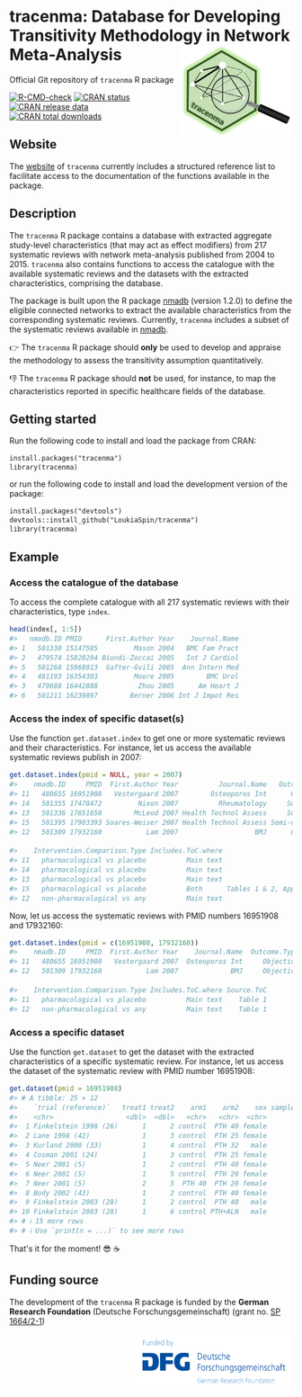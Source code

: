# tracenma: Database for Developing Transitivity Methodology in Network Meta-Analysis   <img src="man/figures/logo.png" align="right" width="200" />    

Official Git repository of `tracenma` R package

<!-- badges: start -->
[![R-CMD-check](https://github.com/LoukiaSpin/tracenma/actions/workflows/R-CMD-check.yaml/badge.svg?branch=main)](https://github.com/LoukiaSpin/tracenma/actions/workflows/R-CMD-check.yaml)
[![CRAN status](https://www.r-pkg.org/badges/version/tracenma)](https://CRAN.R-project.org/package=tracenma)
[![CRAN release data](https://www.r-pkg.org/badges/last-release/tracenma)](https://www.r-pkg.org/badges/last-release/tracenma)
[![CRAN total downloads](https://cranlogs.r-pkg.org/badges/grand-total/tracenma)](https://cranlogs.r-pkg.org/badges/grand-total/tracenma)
<!-- badges: end -->

## Website

The [website](https://loukiaspin.github.io/tracenma/) of `tracenma` currently includes a structured reference list to facilitate access to the documentation of the functions available in the package.

## Description 

The `tracenma` R package contains a database with extracted aggregate 
study-level characteristics (that may act as effect modifiers) from 217 
systematic reviews with network meta-analysis published from 2004 to 2015. 
`tracenma` also contains functions to access the catalogue with the available 
systematic reviews and the datasets with the extracted characteristics, 
comprising the database.

The package is built upon the R package 
[nmadb](https://CRAN.R-project.org/package=nmadb) (version 1.2.0) to define the 
eligible connected networks to extract the available characteristics from the 
corresponding systematic reviews. Currently, `tracenma` includes a subset of the 
systematic reviews available in 
[nmadb](https://CRAN.R-project.org/package=nmadb).

👉 The `tracenma` R package should **only** be used to develop and appraise the 
methodology to assess the transitivity assumption quantitatively.

👎 The `tracenma` R package should **not** be used, for instance, to map the 
characteristics reported in specific healthcare fields of the database.

## Getting started

Run the following code to install and load the package from CRAN:

    install.packages("tracenma")
    library(tracenma)

or run the following code to install and load the development version of the package:

    install.packages("devtools")
    devtools::install_github("LoukiaSpin/tracenma")
    library(tracenma)

## Example

### Access the catalogue of the database

To access the complete catalogue with all 217 systematic reviews with their 
characteristics, type `index`. 

``` r
head(index[, 1:5])
#>   nmadb.ID PMID      First.Author Year    Journal.Name 
#> 1   501330 15147585         Mason 2004   BMC Fam Pract
#> 2   479574 15820294 Biondi-Zoccai 2005   Int J Cardiol
#> 5   501268 15968013  Gafter-Gvili 2005  Ann Intern Med
#> 4   481193 16354303         Moore 2005        BMC Urol
#> 3   479688 16442888          Zhou 2005      Am Heart J
#> 6   501211 16239897        Berner 2006 Int J Impot Res
```

### Access the index of specific dataset(s)

Use the function `get.dataset.index` to get one or more  systematic reviews and 
their characteristics. For instance, let us access the available systematic 
reviews publish in 2007:

``` r
get.dataset.index(pmid = NULL, year = 2007)
#>    nmadb.ID     PMID  First.Author Year          Journal.Name   Outcome.Type
#> 11   480655 16951908   Vestergaard 2007        Osteoporos Int      Objective
#> 14   501355 17478472         Nixon 2007          Rheumatology     Subjective
#> 13   501336 17651658        McLeod 2007 Health Technol Assess     Subjective
#> 15   501395 17903393 Soares-Weiser 2007 Health Technol Assess Semi-objective
#> 12   501309 17932160           Lam 2007                   BMJ      Objective
                                                                                                                                                    
#>    Intervention.Comparison.Type Includes.ToC.where                      Source.ToC
#> 11   pharmacological vs placebo          Main text                         Table 1
#> 14   pharmacological vs placebo          Main text                         Table 1
#> 13   pharmacological vs placebo          Main text                    Table 2 to 4
#> 15   pharmacological vs placebo          Both      Tables 1 & 2, Appendix Tables 5
#> 12   non-pharmacological vs any          Main text                         Table 1
```

Now, let us access the systematic reviews with PMID numbers 16951908 and 17932160:

``` r
get.dataset.index(pmid = c(16951908, 17932160))
#>    nmadb.ID     PMID  First.Author Year    Journal.Name  Outcome.Type
#> 11   480655 16951908   Vestergaard 2007  Osteoporos Int     Objective
#> 12   501309 17932160           Lam 2007             BMJ     Objective
                                                                                                                                                    
#>    Intervention.Comparison.Type Includes.ToC.where Source.ToC
#> 11   pharmacological vs placebo          Main text    Table 1
#> 12   non-pharmacological vs any          Main text    Table 1
```

### Access a specific dataset

Use the function `get.dataset` to get the dataset with the extracted 
characteristics of a specific systematic review. For instance, let us access the 
dataset of the systematic review with PMID number 16951908:

``` r
get.dataset(pmid = 16951908)
#> # A tibble: 25 × 12
#>    `trial (reference)`   treat1 treat2    arm1    arm2    sex sample.size h.rPTH   calcium vitamin.D duration quality
#>    <chr>                  <dbl>  <dbl>   <chr>   <chr>  <chr>       <dbl>  <chr>     <dbl>     <dbl>    <dbl>   <dbl>
#>  1 Finkelstein 1998 (26)      1      2 control  PTH 40 female          43   1-34        NA        NA       12       2
#>  2 Lane 1998 (42)             1      3 control  PTH 25 female          51   1-34      1500       800       12       3
#>  3 Kurland 2000 (33)          1      4 control  PTH 32   male          23   1-34      1500       400       18       3
#>  4 Cosman 2001 (24)           1      3 control  PTH 25 female          52   1-34      1500       800       36       3
#>  5 Neer 2001 (5)              1      2 control  PTH 40 female         882   1-34      1000       400       21       3
#>  6 Neer 2001 (5)              1      5 control  PTH 20 female         892   1-34      1000       400       21       3
#>  7 Neer 2001 (5)              2      5  PTH 40  PTH 20 female         878   1-34      1000       400       21       3
#>  8 Body 2002 (43)             1      2 control  PTH 40 female         146   1-34      1000       400       12       4
#>  9 Finkelstein 2003 (28)      1      2 control  PTH 40   male          48   1-34      1000       400       30       3
#> 10 Finkelstein 2003 (28)      1      6 control PTH+ALN   male          53   1-34      1000       400       30       3
#> # ℹ 15 more rows
#> # ℹ Use `print(n = ...)` to see more rows
``` 

That's it for the moment! 😎 ☕

## Funding source

The development of the `tracenma` R package is funded by the **German Research Foundation** (Deutsche Forschungsgemeinschaft) (grant no. [SP 1664/2-1](https://gepris.dfg.de/gepris/projekt/462260733)) <div style="text-align: right"> <img src="man/figures/dfg_logo_schriftzug_blau_foerderung_en.png" width="280" height="100" align="right"></div>
